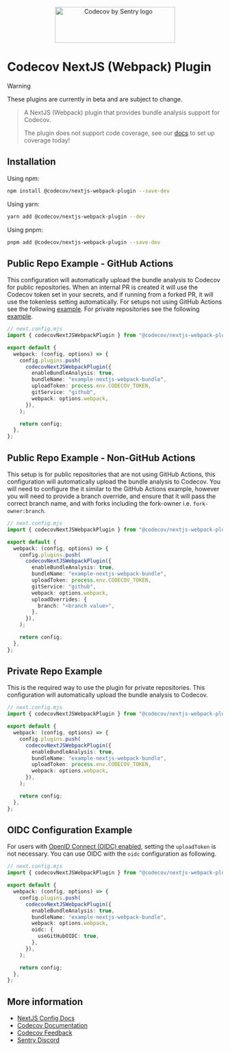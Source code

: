 <p align="center">
  <a href="https://about.codecov.io" target="_blank">
    <img src="https://about.codecov.io/wp-content/themes/codecov/assets/brand/sentry-cobranding/logos/codecov-by-sentry-logo.svg" alt="Codecov by Sentry logo" width="280" height="84">
  </a>
</p>

# Codecov NextJS (Webpack) Plugin

> [!WARNING]  
> These plugins are currently in beta and are subject to change.

> A NextJS (Webpack) plugin that provides bundle analysis support for Codecov.
>
> The plugin does not support code coverage, see our [docs](https://docs.codecov.com/docs/quick-start) to set up coverage today!

## Installation

Using npm:

```bash
npm install @codecov/nextjs-webpack-plugin --save-dev
```

Using yarn:

```bash
yarn add @codecov/nextjs-webpack-plugin --dev
```

Using pnpm:

```bash
pnpm add @codecov/nextjs-webpack-plugin --save-dev
```

## Public Repo Example - GitHub Actions

This configuration will automatically upload the bundle analysis to Codecov for public repositories. When an internal PR is created it will use the Codecov token set in your secrets, and if running from a forked PR, it will use the tokenless setting automatically. For setups not using GitHub Actions see the following [example](#public-repo-example---non-github-actions). For private repositories see the following [example](#private-repo-example).

```typescript
// next.config.mjs
import { codecovNextJSWebpackPlugin } from "@codecov/nextjs-webpack-plugin";

export default {
  webpack: (config, options) => {
    config.plugins.push(
      codecovNextJSWebpackPlugin({
        enableBundleAnalysis: true,
        bundleName: "example-nextjs-webpack-bundle",
        uploadToken: process.env.CODECOV_TOKEN,
        gitService: "github",
        webpack: options.webpack,
      }),
    );

    return config;
  },
};
```

## Public Repo Example - Non-GitHub Actions

This setup is for public repositories that are not using GitHub Actions, this configuration will automatically upload the bundle analysis to Codecov. You will need to configure the it similar to the GitHub Actions example, however you will need to provide a branch override, and ensure that it will pass the correct branch name, and with forks including the fork-owner i.e. `fork-owner:branch`.

```typescript
// next.config.mjs
import { codecovNextJSWebpackPlugin } from "@codecov/nextjs-webpack-plugin";

export default {
  webpack: (config, options) => {
    config.plugins.push(
      codecovNextJSWebpackPlugin({
        enableBundleAnalysis: true,
        bundleName: "example-nextjs-webpack-bundle",
        uploadToken: process.env.CODECOV_TOKEN,
        gitService: "github",
        webpack: options.webpack,
        uploadOverrides: {
          branch: "<branch value>",
        },
      }),
    );

    return config;
  },
};
```

## Private Repo Example

This is the required way to use the plugin for private repositories. This configuration will automatically upload the bundle analysis to Codecov.

```typescript
// next.config.mjs
import { codecovNextJSWebpackPlugin } from "@codecov/nextjs-webpack-plugin";

export default {
  webpack: (config, options) => {
    config.plugins.push(
      codecovNextJSWebpackPlugin({
        enableBundleAnalysis: true,
        bundleName: "example-nextjs-webpack-bundle",
        uploadToken: process.env.CODECOV_TOKEN,
        webpack: options.webpack,
      }),
    );

    return config;
  },
};
```

## OIDC Configuration Example

For users with [OpenID Connect (OIDC) enabled](https://docs.github.com/en/actions/deployment/security-hardening-your-deployments/about-security-hardening-with-openid-connect), setting the `uploadToken` is not necessary. You can use OIDC with the `oidc` configuration as following.

```typescript
// next.config.mjs
import { codecovNextJSWebpackPlugin } from "@codecov/nextjs-webpack-plugin";

export default {
  webpack: (config, options) => {
    config.plugins.push(
      codecovNextJSWebpackPlugin({
        enableBundleAnalysis: true,
        bundleName: "example-nextjs-webpack-bundle",
        webpack: options.webpack,
        oidc: {
          useGitHubOIDC: true,
        },
      }),
    );

    return config;
  },
};
```

## More information

- [NextJS Config Docs](https://nextjs.org/docs/app/api-reference/next-config-js)
- [Codecov Documentation](https://docs.codecov.com/docs)
- [Codecov Feedback](https://github.com/codecov/feedback/discussions)
- [Sentry Discord](https://discord.gg/Ww9hbqr)
